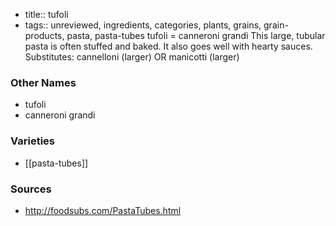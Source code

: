 - title:: tufoli
- tags:: unreviewed, ingredients, categories, plants, grains, grain-products, pasta, pasta-tubes
tufoli = canneroni grandi This large, tubular pasta is often stuffed and baked. It also goes well with hearty sauces. Substitutes: cannelloni (larger) OR manicotti (larger)

### Other Names

* tufoli
* canneroni grandi

### Varieties

* [[pasta-tubes]]

### Sources
* http://foodsubs.com/PastaTubes.html
